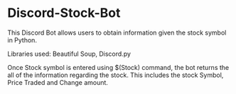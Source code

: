 # Discord-Stock-Bot

This Discord Bot allows users to obtain information given the stock symbol in Python.

Libraries used: Beautiful Soup, Discord.py

Once Stock symbol is entered using $(Stock) command, the bot returns the all of the information regarding the stock. This includes the stock Symbol, Price Traded and Change amount. 
